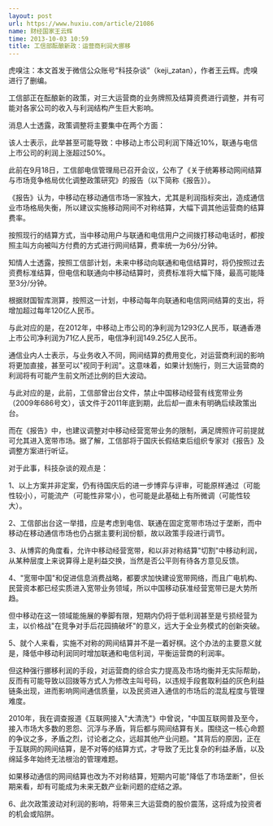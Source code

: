 ```yaml
---
layout: post
url: https://www.huxiu.com/article/21086
name: 财经国家王云辉
time: 2013-10-03 10:59
title: 工信部酝酿新政：运营商利润大挪移
---
```

虎嗅注：本文首发于微信公众账号“科技杂谈”（keji_zatan），作者王云辉。虎嗅进行了删编。

工信部正在酝酿新的政策，对三大运营商的业务牌照及结算资费进行调整，并有可能对各家公司的收入与利润结构产生巨大影响。

消息人士透露，政策调整将主要集中在两个方面：

该人士表示，此举甚至可能导致：中移动上市公司利润下降近10%，联通与电信上市公司的利润上涨超过50%。

此前在9月18日，工信部电信管理局已召开会议，公布了《关于统筹移动网间结算与市场竞争格局优化调整政策研究》的报告（以下简称《报告》）。

《报告》认为，中移动在移动通信市场一家独大，尤其是利润指标突出，造成通信业市场格局失衡，所以建议实施移动网间不对称结算，大幅下调其他运营商的结算费率。

按照现行的结算方式，当中移动用户与联通和电信用户之间拨打移动电话时，都按照主叫方向被叫方付费的方式进行网间结算，费率统一为6分/分钟。

知情人士透露，按照工信部计划，未来中移动向联通和电信结算时，将仍按照过去资费标准结算，但电信和联通向中移动结算时，资费标准将大幅下降，最高可能降至3分/分钟。

根据财国智库测算，按照这一计划，中移动每年向联通和电信网间结算的支出，将增加超过每年120亿人民币。

与此对应的是，在2012年，中移动上市公司的净利润为1293亿人民币，联通香港上市公司净利润为71亿人民币，电信净利润149.25亿人民币。

通信业内人士表示，与业务收入不同，网间结算的费用变化，对运营商利润的影响将更加直接，甚至可以"视同于利润"。这意味着，如果计划施行，则三大运营商的利润将有可能产生前文所述比例的巨大波动。

与此对应的是，此前，工信部曾出台文件，禁止中国移动经营有线宽带业务（2009年686号文），该文件于2011年底到期，此后却一直未有明确后续政策出台。

而在《报告》中，也建议调整对中移动经营宽带业务的限制，满足牌照许可前提就可允其进入宽带市场。据了解，工信部将于国庆长假结束后组织专家对《报告》及调整方案进行听证。

对于此事，科技杂谈的观点是：

1、以上方案并非定案，仍有待国庆后的进一步博弈与评审，可能原样通过（可能性较小），可能流产（可能性非常小），也可能是此基础上有所微调（可能性较大）。

2、工信部出台这一举措，应是考虑到电信、联通在固定宽带市场过于垄断，而中移动在移动通信市场也仍占据主要利润份额，故以政策手段进行调节。

3、从博弈的角度看，允许中移动经营宽带，和以非对称结算"切割"中移动利润，从某种层度上来说算得上是利益交换，当然是否公平则有待各方意见反馈。

4、"宽带中国"和促进信息消费战略，都要求加快建设宽带网络，而且广电机构、民营资本都已经实质进入宽带业务领域，所以中国移动获准经营宽带已是大势所趋。

但中移动在这一领域能施展的拳脚有限，短期内仍将于低利润甚至是亏损经营为主，以价格战"在竞争对手后花园搞破坏"的意义，远大于全业务模式的创新突破。

5、就个人来看，实施不对称的网间结算并不是一着好棋。这个办法的主要意义就是，降低中移动利润同时增加联通和电信利润，平衡运营商的利润率。

但这种强行挪移利润的手段，对运营商的综合实力提高及市场均衡并无实际帮助，反而有可能导致以回拨等方式人为修改主叫号码，以违规手段套取利益的灰色利益链条出现，进而影响网间通信质量，以及民资进入通信的市场后的混乱程度与管理难度。

2010年，我在调查报道《互联网接入"大清洗"》中曾说，"中国互联网普及至今，接入市场大多数的恩怨、沉浮与矛盾，背后都与网间结算有关。围绕这一核心命题的争议之多，矛盾之烈，讨论者之众，远超其他产业问题。"其背后的原因，正在于互联网的网间结算，是不对等的结算方式，才导致了无比复杂的利益矛盾，以及绵延多年始终无法根治的管理难题。

如果移动通信的网间结算也改为不对称结算，短期内可能"降低了市场垄断"，但长期来看，却有可能成为未来无数产业新问题的症结之源。

6、此次政策波动对利润的影响，将带来三大运营商的股价震荡，这将成为投资者的机会或陷阱。

